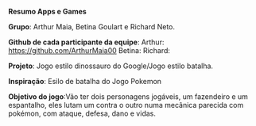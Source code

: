 **Resumo Apps e Games**

**Grupo**: Arthur Maia, Betina Goulart e Richard Neto.

**Github de cada participante da equipe**: Arthur: https://github.com/ArthurMaia00 Betina: Richard:

**Projeto**: Jogo estilo dinossauro do Google/Jogo estilo batalha.

**Inspiração**: Esilo de batalha do Jogo Pokemon

**Objetivo do jogo**:Vão ter dois personagens jogáveis, um fazendeiro e um espantalho, eles lutam um contra o outro numa mecânica parecida com pokémon, com ataque, defesa, dano e vidas.


   
